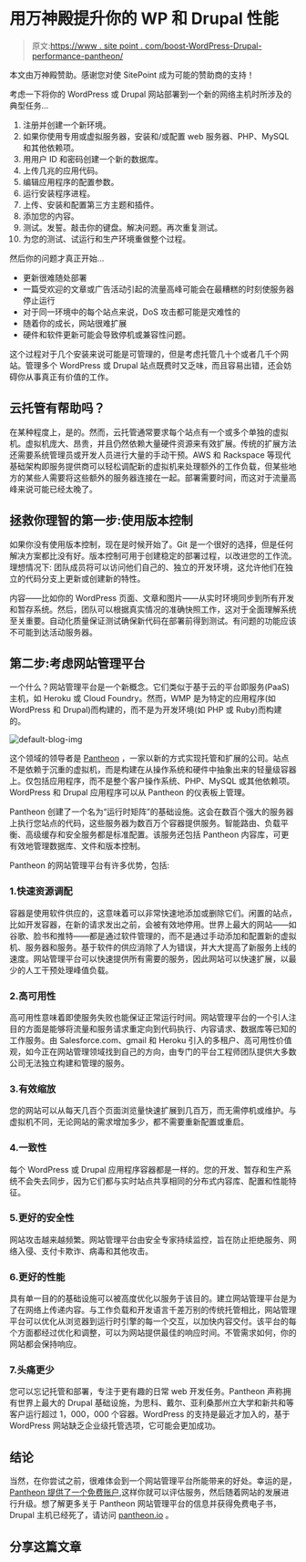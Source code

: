 # 用万神殿提升你的 WP 和 Drupal 性能

> 原文:[https://www . site point . com/boost-WordPress-Drupal-performance-pantheon/](https://www.sitepoint.com/boost-wordpress-drupal-performance-pantheon/)

本文由万神殿赞助。感谢您对使 SitePoint 成为可能的赞助商的支持！

考虑一下将你的 WordPress 或 Drupal 网站部署到一个新的网络主机时所涉及的典型任务…

1.  注册并创建一个新环境。
2.  如果你使用专用或虚拟服务器，安装和/或配置 web 服务器、PHP、MySQL 和其他依赖项。
3.  用用户 ID 和密码创建一个新的数据库。
4.  上传几兆的应用代码。
5.  编辑应用程序的配置参数。
6.  运行安装程序进程。
7.  上传、安装和配置第三方主题和插件。
8.  添加您的内容。
9.  测试。发誓。敲击你的键盘。解决问题。再次重复测试。
10.  为您的测试、试运行和生产环境重做整个过程。

然后你的问题才真正开始…

*   更新很难随处部署
*   一篇受欢迎的文章或广告活动引起的流量高峰可能会在最糟糕的时刻使服务器停止运行
*   对于同一环境中的每个站点来说，DoS 攻击都可能是灾难性的
*   随着你的成长，网站很难扩展
*   硬件和软件更新可能会导致停机或兼容性问题。

这个过程对于几个安装来说可能是可管理的，但是考虑托管几十个或者几千个网站。管理多个 WordPress 或 Drupal 站点既费时又乏味，而且容易出错，还会妨碍你从事真正有价值的工作。

## 云托管有帮助吗？

在某种程度上，是的。然而，云托管通常要求每个站点有一个或多个单独的虚拟机。虚拟机庞大、昂贵，并且仍然依赖大量硬件资源来有效扩展。传统的扩展方法还需要系统管理员或开发人员进行大量的手动干预。AWS 和 Rackspace 等现代基础架构即服务提供商可以轻松调配新的虚拟机来处理额外的工作负载，但某些地方的某些人需要将这些额外的服务器连接在一起。部署需要时间，而这对于流量高峰来说可能已经太晚了。

## 拯救你理智的第一步:使用版本控制

如果你没有使用版本控制，现在是时候开始了。Git 是一个很好的选择，但是任何解决方案都比没有好。版本控制可用于创建稳定的部署过程，以改进您的工作流。理想情况下:
团队成员将可以访问他们自己的、独立的开发环境，这允许他们在独立的代码分支上更新或创建新的特性。

内容——比如你的 WordPress 页面、文章和图片——从实时环境同步到所有开发和暂存系统。然后，团队可以根据真实情况的准确快照工作，这对于全面理解系统至关重要。自动化质量保证测试确保新代码在部署前得到测试。有问题的功能应该不可能到达活动服务器。

## 第二步:考虑网站管理平台

一个什么？网站管理平台是一个新概念。它们类似于基于云的平台即服务(PaaS)主机，如 Heroku 或 Cloud Foundry。然而，WMP 是为特定的应用程序(如 WordPress 和 Drupal)而构建的，而不是为开发环境(如 PHP 或 Ruby)而构建的。

![default-blog-img](../Images/f8fc3444bf908d2177268d4e6e9ea1b3.png)

这个领域的领导者是 [Pantheon](https://dashboard.pantheon.io/register?utm_content=Account%20Signup&dtl=Online%20Advertising%20-%20Sitepoint%20Q2&utm_medium=Online_Advertising&utm_source=Banner%20Ad&utm_campaign=Sitepoint%20Banner%20Ads%Q22015) ，一家以新的方式实现托管和扩展的公司。站点不是依赖于沉重的虚拟机，而是构建在从操作系统和硬件中抽象出来的轻量级容器上。仅包括应用程序，而不是整个客户操作系统、PHP、MySQL 或其他依赖项。WordPress 和 Drupal 应用程序可以从 Pantheon 的仪表板上管理。

Pantheon 创建了一个名为“运行时矩阵”的基础设施。这会在数百个强大的服务器上执行您站点的代码，这些服务器为数百万个容器提供服务。智能路由、负载平衡、高级缓存和安全服务都是标准配置。该服务还包括 Pantheon 内容库，可更有效地管理数据库、文件和版本控制。

Pantheon 的网站管理平台有许多优势，包括:

### 1.快速资源调配

容器是使用软件供应的，这意味着可以非常快速地添加或删除它们。闲置的站点，比如开发容器，在新的请求发出之前，会被有效地停用。世界上最大的网站——如谷歌、脸书和推特——都是通过软件管理的，而不是通过手动添加和配置新的虚拟机、服务器和服务。基于软件的供应消除了人为错误，并大大提高了新服务上线的速度。网站管理平台可以快速提供所有需要的服务，因此网站可以快速扩展，以最少的人工干预处理峰值负载。

### 2.高可用性

高可用性意味着即使服务失败也能保证正常运行时间。网站管理平台的一个引人注目的方面是能够将流量和服务请求重定向到代码执行、内容请求、数据库等已知的工作服务。由 Salesforce.com、gmail 和 Heroku 引入的多租户、高可用性价值观，如今正在网站管理领域找到自己的方向，由专门的平台工程师团队提供大多数公司无法独立构建和管理的服务。

### 3.有效缩放

您的网站可以从每天几百个页面浏览量快速扩展到几百万，而无需停机或维护。与虚拟机不同，无论网站的需求增加多少，都不需要重新配置或重启。

### 4.一致性

每个 WordPress 或 Drupal 应用程序容器都是一样的。您的开发、暂存和生产系统不会失去同步，因为它们都与实时站点共享相同的分布式内容库、配置和性能特征。

### 5.更好的安全性

网站攻击越来越频繁。网站管理平台由安全专家持续监控，旨在防止拒绝服务、网络入侵、支付卡欺诈、病毒和其他攻击。

### 6.更好的性能

具有单一目的的基础设施可以被高度优化以服务于该目的。建立网站管理平台是为了在网络上传递内容。与工作负载和开发语言千差万别的传统托管相比，网站管理平台可以优化从浏览器到运行时引擎的每一个交互，以加快内容交付。该平台的每个方面都经过优化和调整，可以为网站提供最佳的响应时间。不管需求如何，你的网站都会保持响应。

### 7.头痛更少

您可以忘记托管和部署，专注于更有趣的日常 web 开发任务。Pantheon 声称拥有世界上最大的 Drupal 基础设施，为思科、戴尔、亚利桑那州立大学和新共和等客户运行超过 1，000，000 个容器。WordPress 的支持是最近才加入的，基于 WordPress 网站缺乏企业级托管选项，它可能会更加成功。

## 结论

当然，在你尝试之前，很难体会到一个网站管理平台所能带来的好处。幸运的是， [Pantheon 提供了一个免费账户](https://dashboard.pantheon.io/register?utm_content=Account%20Signup&dtl=Online%20Advertising%20-%20Sitepoint%20Q2&utm_medium=Online_Advertising&utm_source=Banner%20Ad&utm_campaign=Sitepoint%20Banner%20Ads%Q22015),这样你就可以评估服务，然后随着网站的发展进行升级。想了解更多关于 Pantheon 网站管理平台的信息并获得免费电子书，Drupal 主机已经死了，请访问 [pantheon.io](https://pantheon.io/resources/drupal-hosting-is-dead-ebook?utm_content=Hosting%20is%20Dead%20&dtl=Online%20Advertising%20-%20Sitepoint%20Q2&utm_medium=Online_Advertising&utm_source=Article%20Link%20Ad&utm_campaign=Sitepoint%20Article) 。

## 分享这篇文章